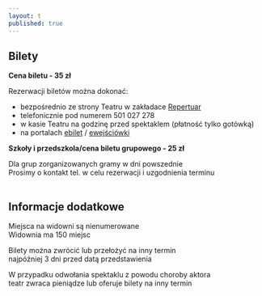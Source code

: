 ```yaml
---
layout: t
published: true
---
```




## Bilety

**Cena biletu - 35 zł**  


Rezerwacji biletów można dokonać:
- bezpośrednio ze strony Teatru w zakładace [Repertuar](http://www.maskarada.waw.pl/t/repertuar.html)
- telefonicznie pod numerem 501 027 278
- w kasie Teatru na godzinę przed spektaklem (płatność tylko gotówką)
- na portalach [ebilet](https://www.ebilet.pl/szukaj.php?t=o&oid=1233) / [ewejściówki](https://ewejsciowki.pl/warszawa/oferty/teatr-maskarada,333)


**Szkoły i przedszkola/cena biletu grupowego - 25 zł**  

Dla grup zorganizowanych gramy w dni powszednie  
Prosimy o kontakt tel. w celu rezerwacji i uzgodnienia terminu  
<br />

## Informacje dodatkowe

Miejsca na widowni są nienumerowane  
Widownia ma 150 miejsc  

Bilety można zwrócić lub przełożyć na inny termin  
najpóźniej 3 dni przed datą przedstawienia  

W przypadku odwołania spektaklu z powodu choroby aktora  
teatr zwraca pieniądze lub oferuje bilety na inny termin
